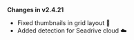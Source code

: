 **Changes in v2.4.21**

- Fixed thumbnails in grid layout 🐛
- Added detection for Seadrive cloud ☁️
